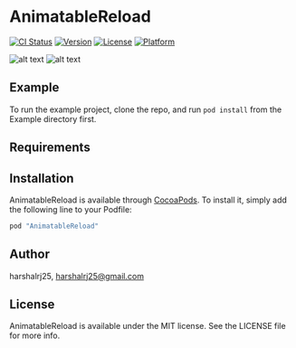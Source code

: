 # AnimatableReload

[![CI Status](http://img.shields.io/travis/harshalrj25/AnimatableReload.svg?style=flat)](https://travis-ci.org/harshalrj25/AnimatableReload)
[![Version](https://img.shields.io/cocoapods/v/AnimatableReload.svg?style=flat)](http://cocoapods.org/pods/AnimatableReload)
[![License](https://img.shields.io/cocoapods/l/AnimatableReload.svg?style=flat)](http://cocoapods.org/pods/AnimatableReload)
[![Platform](https://img.shields.io/cocoapods/p/AnimatableReload.svg?style=flat)](http://cocoapods.org/pods/AnimatableReload)

![alt text](https://github.com/harshalrj25/AnimatableReload/blob/master/tableview.gif "TableView")
![alt text](https://github.com/harshalrj25/AnimatableReload/blob/master/collectionview.gif "CollectionView")

## Example

To run the example project, clone the repo, and run `pod install` from the Example directory first.

## Requirements

## Installation

AnimatableReload is available through [CocoaPods](http://cocoapods.org). To install
it, simply add the following line to your Podfile:

```ruby
pod "AnimatableReload"
```

## Author

harshalrj25, harshalrj25@gmail.com

## License

AnimatableReload is available under the MIT license. See the LICENSE file for more info.
